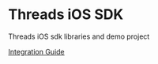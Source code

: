 # Threads iOS SDK
Threads iOS sdk libraries and demo project

[Integration Guide](../wiki/Threads-iOS-SDK)
